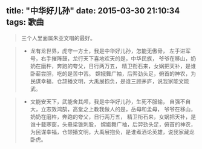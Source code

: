 title: "中华好儿孙"
date: 2015-03-30 21:10:34
tags: 歌曲
---

> 三个人里面属朱亚文唱的最好。

> * 龙有龙世界，虎守一方土，我是中华好儿孙，怎能无傲骨， 左手进军号，右手摧阵鼓，龙行天下喜地欢天的是，中华民族， 爷爷在移山，奶奶在磨杵，奔跑的夸父，日行两万五， 精卫衔石来，女娲把天补，是谁卧薪尝胆，吃的是苦中苦。 嫦娥舞广袖，后羿劲头足，俯首的神农，为民谋幸福，仓颉播文明，大禹展抱负，是谁三顾茅庐，说我家能文能武。


>* 文能安天下，武能舍其颅，我是中华好儿孙，生死不服输， 自强不自大，立志效鸿鹄，高堂之上教我做人的是，岳母和孟母， 爷爷在移山，奶奶在磨杵，奔跑的夸父，日行两万五， 精卫衔石来，女娲把天补，是谁十载寒窗，头悬梁锥刺股， 嫦娥舞广袖，后羿劲头足，俯首的神农，为民谋幸福，仓颉播文明，大禹展抱负，是谁煮酒论英雄，说我家藏龙卧虎。
